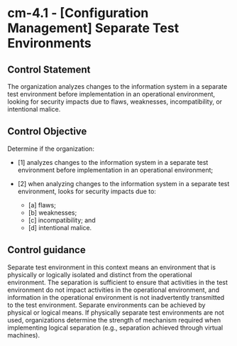 # cm-4.1 - \[Configuration Management\] Separate Test Environments

## Control Statement

The organization analyzes changes to the information system in a separate test environment before implementation in an operational environment, looking for security impacts due to flaws, weaknesses, incompatibility, or intentional malice.

## Control Objective

Determine if the organization:

- \[1\] analyzes changes to the information system in a separate test environment before implementation in an operational environment;

- \[2\] when analyzing changes to the information system in a separate test environment, looks for security impacts due to:

  - \[a\] flaws;
  - \[b\] weaknesses;
  - \[c\] incompatibility; and
  - \[d\] intentional malice.

## Control guidance

Separate test environment in this context means an environment that is physically or logically isolated and distinct from the operational environment. The separation is sufficient to ensure that activities in the test environment do not impact activities in the operational environment, and information in the operational environment is not inadvertently transmitted to the test environment. Separate environments can be achieved by physical or logical means. If physically separate test environments are not used, organizations determine the strength of mechanism required when implementing logical separation (e.g., separation achieved through virtual machines).
